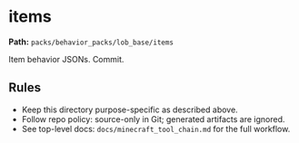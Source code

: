 # items

**Path:** `packs/behavior_packs/lob_base/items`

Item behavior JSONs. Commit.

## Rules
- Keep this directory purpose-specific as described above.
- Follow repo policy: source-only in Git; generated artifacts are ignored.
- See top-level docs: `docs/minecraft_tool_chain.md` for the full workflow.
